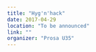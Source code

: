 ```yaml
---
title: "Hyg'n'hack"
date: 2017-04-29
location: "To be announced"
link: ""
organizer: "Prosa U35"
---
```

